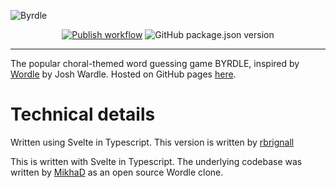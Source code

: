 ![Byrdle](https://raw.githubusercontent.com/rbrignall/byrdle/main/public/img/byrdle_og_1200x630.png)
<div align="center">
  <a href="https://rbrignall.github.io/byrdle/" ><img src="https://github.com/rbrignall/byrdle/workflows/Publish/badge.svg?branch=main" alt="Publish workflow"/></a>
  <img src="https://img.shields.io/github/package-json/v/rbrignall/byrdle" alt="GitHub package.json version" />
</div>

---
The popular choral-themed word guessing game BYRDLE, inspired by [Wordle](https://www.powerlanguage.co.uk/wordle/) by Josh Wardle.
Hosted on GitHub pages [here](https://rbrignall.github.io/byrdle/).



# Technical details
Written using Svelte in Typescript. This version is written by [rbrignall](https://github.com/rbrignall/)

This is written with Svelte in Typescript. The underlying codebase was written by [MikhaD](https://github.com/MikhaD) as an open source Wordle clone.
